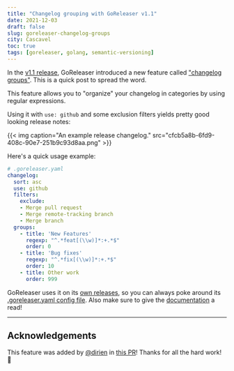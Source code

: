 ```yaml
---
title: "Changelog grouping with GoReleaser v1.1"
date: 2021-12-03
draft: false
slug: goreleaser-changelog-groups
city: Cascavel
toc: true
tags: [goreleaser, golang, semantic-versioning]
---
```


In the [v1.1 release](https://github.com/goreleaser/goreleaser/releases/tag/v1.1.0), GoReleaser introduced a new feature called ["changelog groups"](https://goreleaser.com/customization/changelog/). This is a quick post to spread the word.

This feature allows you to "organize" your changelog in categories by using regular expressions.

Using it with `use: github` and some exclusion filters yields pretty good looking release notes:

{{< img caption="An example release changelog." src="cfcb5a8b-6fd9-408c-90e7-251b9c93d8aa.png" >}}

Here's a quick usage example:

```yaml
# .goreleaser.yaml
changelog:
  sort: asc
  use: github
  filters:
    exclude:
    - Merge pull request
    - Merge remote-tracking branch
    - Merge branch
  groups:
    - title: 'New Features'
      regexp: "^.*feat[(\\w)]*:+.*$"
      order: 0
    - title: 'Bug fixes'
      regexp: "^.*fix[(\\w)]*:+.*$"
      order: 10
    - title: Other work
      order: 999
```

GoReleaser uses it on its [own releases](https://github.com/goreleaser/goreleaser/releases), so you can always poke around its [.goreleaser.yaml config file](https://github.com/goreleaser/goreleaser/blob/main/.goreleaser.yaml). Also make sure to give the [documentation](https://goreleaser.com/customization/changelog/?h=groups) a read!

---

## Acknowledgements

This feature was added by [@dirien](https://github.com/dirien) in [this PR](https://github.com/goreleaser/goreleaser/pull/2670)! Thanks for all the hard work! 🙏
